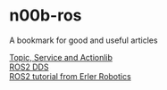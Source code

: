 # n00b-ros
A bookmark for good and useful articles

[Topic, Service and Actionlib](https://pojenlai.wordpress.com/2012/11/03/ros-topic-service-and-actionlib/) <br/>
[ROS2 DDS](http://blog.techbridge.cc/2016/04/15/ros-2-dds/) <br/>
[ROS2 tutorial from Erler Robotics](http://docs.erlerobotics.com/robot_operating_system/ros2/tutorials/tutorial_3) <br/>

